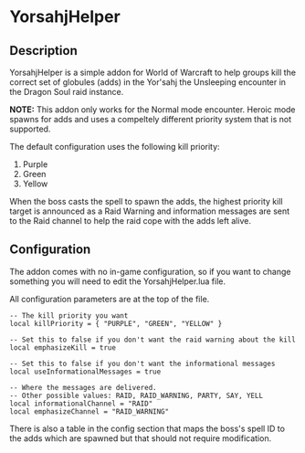YorsahjHelper
=============

Description
-----------

YorsahjHelper is a simple addon for World of Warcraft to help groups kill the correct set of globules
(adds) in the Yor'sahj the Unsleeping encounter in the Dragon Soul raid instance.

**NOTE:** This addon only works for the Normal mode encounter. Heroic mode spawns for adds and uses
a compeltely different priority system that is not supported.

The default configuration uses the following kill priority:

1. Purple
2. Green
3. Yellow

When the boss casts the spell to spawn the adds, the highest priority kill target is announced as a Raid 
Warning and information messages are sent to the Raid channel to help the raid cope with the adds left
alive.

Configuration
-------------

The addon comes with no in-game configuration, so if you want to change something you will need to edit
the YorsahjHelper.lua file.

All configuration parameters are at the top of the file.

    -- The kill priority you want
    local killPriority = { "PURPLE", "GREEN", "YELLOW" }
    
    -- Set this to false if you don't want the raid warning about the kill
    local emphasizeKill = true
    
    -- Set this to false if you don't want the informational messages
    local useInformationalMessages = true
    
    -- Where the messages are delivered.
    -- Other possible values: RAID, RAID_WARNING, PARTY, SAY, YELL
    local informationalChannel = "RAID"
    local emphasizeChannel = "RAID_WARNING"

There is also a table in the config section that maps the boss's spell ID to the adds which are spawned but
that should not require modification.
